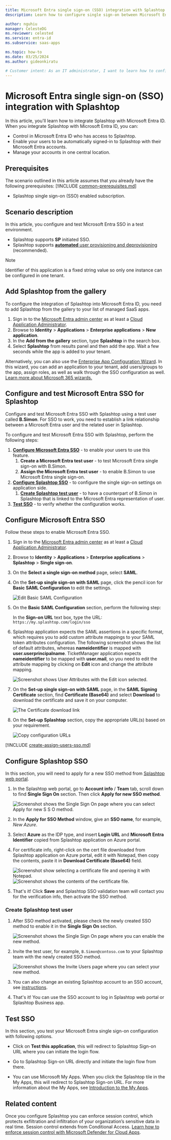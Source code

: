 ```yaml
---
title: Microsoft Entra single sign-on (SSO) integration with Splashtop
description: Learn how to configure single sign-on between Microsoft Entra ID and Splashtop.

author: nguhiu
manager: CelesteDG
ms.reviewer: celested
ms.service: entra-id
ms.subservice: saas-apps

ms.topic: how-to
ms.date: 03/25/2024
ms.author: gideonkiratu

# Customer intent: As an IT administrator, I want to learn how to configure single sign-on between Microsoft Entra ID and Splashtop so that I can control who has access to Splashtop, enable automatic sign-in with Microsoft Entra accounts, and manage my accounts in one central location.
---
```


# Microsoft Entra single sign-on (SSO) integration with Splashtop

In this article,  you'll learn how to integrate Splashtop with Microsoft Entra ID. When you integrate Splashtop with Microsoft Entra ID, you can:

* Control in Microsoft Entra ID who has access to Splashtop.
* Enable your users to be automatically signed-in to Splashtop with their Microsoft Entra accounts.
* Manage your accounts in one central location.

## Prerequisites
The scenario outlined in this article assumes that you already have the following prerequisites:
[!INCLUDE [common-prerequisites.md](~/identity/saas-apps/includes/common-prerequisites.md)]
* Splashtop single sign-on (SSO) enabled subscription.

## Scenario description

In this article,  you configure and test Microsoft Entra SSO in a test environment.

* Splashtop supports **SP** initiated SSO.
* Splashtop supports [**automated** user provisioning and deprovisioning](splashtop-provisioning-tutorial.md) (recommended).

> [!NOTE]
> Identifier of this application is a fixed string value so only one instance can be configured in one tenant.

## Add Splashtop from the gallery

To configure the integration of Splashtop into Microsoft Entra ID, you need to add Splashtop from the gallery to your list of managed SaaS apps.

1. Sign in to the [Microsoft Entra admin center](https://entra.microsoft.com) as at least a [Cloud Application Administrator](~/identity/role-based-access-control/permissions-reference.md#cloud-application-administrator).
1. Browse to **Identity** > **Applications** > **Enterprise applications** > **New application**.
1. In the **Add from the gallery** section, type **Splashtop** in the search box.
1. Select **Splashtop** from results panel and then add the app. Wait a few seconds while the app is added to your tenant.

 Alternatively, you can also use the [Enterprise App Configuration Wizard](https://portal.office.com/AdminPortal/home?Q=Docs#/azureadappintegration). In this wizard, you can add an application to your tenant, add users/groups to the app, assign roles, as well as walk through the SSO configuration as well. [Learn more about Microsoft 365 wizards.](/microsoft-365/admin/misc/azure-ad-setup-guides)

<a name='configure-and-test-azure-ad-sso-for-splashtop'></a>

## Configure and test Microsoft Entra SSO for Splashtop

Configure and test Microsoft Entra SSO with Splashtop using a test user called **B.Simon**. For SSO to work, you need to establish a link relationship between a Microsoft Entra user and the related user in Splashtop.

To configure and test Microsoft Entra SSO with Splashtop, perform the following steps:

1. **[Configure Microsoft Entra SSO](#configure-azure-ad-sso)** - to enable your users to use this feature.
    1. **Create a Microsoft Entra test user** - to test Microsoft Entra single sign-on with B.Simon.
    1. **Assign the Microsoft Entra test user** - to enable B.Simon to use Microsoft Entra single sign-on.
1. **[Configure Splashtop SSO](#configure-splashtop-sso)** - to configure the single sign-on settings on application side.
    1. **[Create Splashtop test user](#create-splashtop-test-user)** - to have a counterpart of B.Simon in Splashtop that is linked to the Microsoft Entra representation of user.
1. **[Test SSO](#test-sso)** - to verify whether the configuration works.

<a name='configure-azure-ad-sso'></a>

## Configure Microsoft Entra SSO

Follow these steps to enable Microsoft Entra SSO.

1. Sign in to the [Microsoft Entra admin center](https://entra.microsoft.com) as at least a [Cloud Application Administrator](~/identity/role-based-access-control/permissions-reference.md#cloud-application-administrator).
1. Browse to **Identity** > **Applications** > **Enterprise applications** > **Splashtop** > **Single sign-on**.
1. On the **Select a single sign-on method** page, select **SAML**.
1. On the **Set-up single sign-on with SAML** page, click the pencil icon for **Basic SAML Configuration** to edit the settings.

   ![Edit Basic SAML Configuration](common/edit-urls.png)

1. On the **Basic SAML Configuration** section, perform the following step:

    In the **Sign-on URL** text box, type the URL:
    `https://my.splashtop.com/login/sso`

1. Splashtop application expects the SAML assertions in a specific format, which requires you to add custom attribute mappings to your SAML token attributes configuration. The following screenshot shows the list of default attributes, whereas **nameidentifier** is mapped with **user.userprincipalname**. TicketManager application expects **nameidentifier** to be mapped with **user.mail**, so you need to edit the attribute mapping by clicking on **Edit** icon and change the attribute mapping.

	![Screenshot shows User Attributes with the Edit icon selected.](common/edit-attribute.png)

1. On the **Set-up single sign-on with SAML** page, in the **SAML Signing Certificate** section,  find **Certificate (Base64)** and select **Download** to download the certificate and save it on your computer.

	![The Certificate download link](common/certificatebase64.png)

1. On the **Set-up Splashtop** section, copy the appropriate URL(s) based on your requirement.

	![Copy configuration URLs](common/copy-configuration-urls.png)

<a name='create-an-azure-ad-test-user'></a>

[!INCLUDE [create-assign-users-sso.md](~/identity/saas-apps/includes/create-assign-users-sso.md)]

## Configure Splashtop SSO

In this section, you will need to apply for a new SSO method from [Splashtop web portal](https://my.splashtop.com/login).
1. In the Splashtop web portal, go to **Account info** / **Team** tab, scroll down to find **Single Sign On** section. Then click **Apply for new SSO method**.

	![Screenshot shows the Single Sign On page where you can select Apply for new S S O method.](media/splashtop-tutorial/new-method.png)

1. In the **Apply for SSO Method** window, give an **SSO name**, for example, *New Azure*.
1. Select **Azure** as the IDP type, and insert **Login URL** and **Microsoft Entra Identifier** copied from Splashtop application on Azure portal.
1. For certificate info, right-click on the cert file downloaded from Splashtop application on Azure portal, edit it with Notepad, then copy the contents, paste it in **Download Certificate (Base64)** field.

	![Screenshot show selecting a certificate file and opening it with Notepad.](media/splashtop-tutorial/certificate.png)
	![Screenshot shows the contents of the certificate file.](media/splashtop-tutorial/file.png)

1. That's it! Click **Save** and Splashtop SSO validation team will contact you for the verification info, then activate the SSO method.

### Create Splashtop test user

1. After SSO method activated, please check the newly created SSO method to enable it in the **Single Sign On** section.

	![Screenshot shows the Single Sign On page where you can enable the new method.](media/splashtop-tutorial/enable.png)

1. Invite the test user, for example, `B.Simon@contoso.com` to your Splashtop team with the newly created SSO method.

	![Screenshot shows the Invite Users page where you can select your new method.](media/splashtop-tutorial/invite.png)

1. You can also change an existing Splashtop account to an SSO account, see [instructions](https://support-splashtopbusiness.splashtop.com/hc/en-us/articles/360038685691-How-to-associate-SSO-method-to-existing-team-admin-member-).

1. That's it! You can use the SSO account to log in Splashtop web portal or Splashtop Business app.

## Test SSO 

In this section, you test your Microsoft Entra single sign-on configuration with following options. 

* Click on **Test this application**, this will redirect to Splashtop Sign-on URL where you can initiate the login flow. 

* Go to Splashtop Sign-on URL directly and initiate the login flow from there.

* You can use Microsoft My Apps. When you click the Splashtop tile in the My Apps, this will redirect to Splashtop Sign-on URL. For more information about the My Apps, see [Introduction to the My Apps](https://support.microsoft.com/account-billing/sign-in-and-start-apps-from-the-my-apps-portal-2f3b1bae-0e5a-4a86-a33e-876fbd2a4510).

## Related content

Once you configure Splashtop you can enforce session control, which protects exfiltration and infiltration of your organization’s sensitive data in real time. Session control extends from Conditional Access. [Learn how to enforce session control with Microsoft Defender for Cloud Apps](/cloud-app-security/proxy-deployment-aad).
